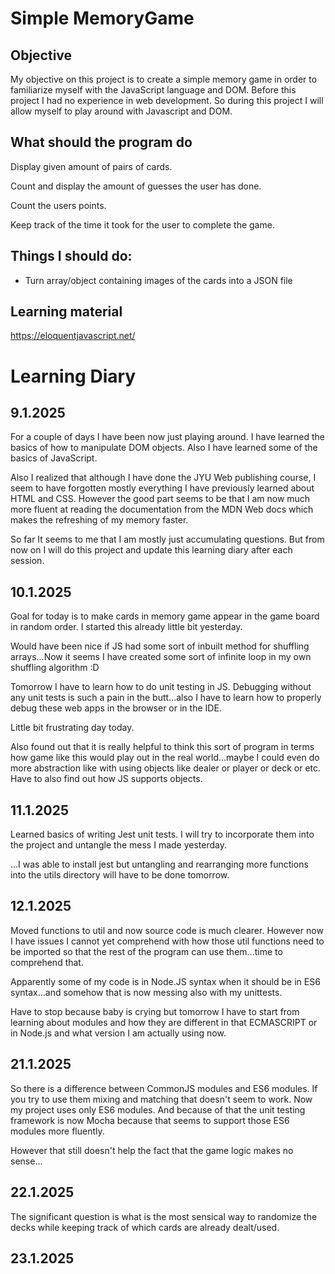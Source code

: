 # Simple MemoryGame
## Objective
My objective on this project is to create a simple memory game in order
to familiarize myself with the JavaScript language and DOM. Before this
project I had no experience in web development. So during this project I
will allow myself to play around with Javascript and DOM.

## What should the program do
Display given amount of pairs of cards.

Count and display  the amount of guesses the user has done.

Count the users points.

Keep track of the time it took for the user to complete the game.

## Things I should do:
- Turn array/object containing images of the cards into a JSON file

## Learning material
https://eloquentjavascript.net/


# Learning Diary

## 9.1.2025
For a couple of days I have been now just playing around. I have learned the
basics of how to manipulate DOM objects. Also I have learned some of the 
basics of JavaScript.

Also I realized that although I have done the JYU Web publishing course, I seem to have forgotten mostly 
everything I have previously learned about HTML and CSS. However the good part seems to be that I am now much
more fluent at reading the documentation from the MDN Web docs which makes the refreshing of my
memory faster.

So far It seems to me that I am mostly just accumulating questions. But 
from now on I will do this project and update this learning diary after each session.

## 10.1.2025
Goal for today is to make cards in memory game appear in the game board in random order. 
I started this already little bit yesterday.

Would have been nice if JS had some sort of inbuilt method for shuffling arrays...Now it seems I have 
created some sort of infinite loop in my own shuffling algorithm :D

Tomorrow I have to learn how to do unit testing in JS. Debugging without any unit tests is such a pain in the butt...also
I have to learn how to properly debug these web apps in the browser or in the IDE.

Little bit frustrating day today.

Also found out that it is really helpful to think this sort of program in terms how game like this would play out in the
real world...maybe I could even do more abstraction like with using objects like dealer or player or deck or etc. Have to also
find out how JS supports objects.

## 11.1.2025
Learned basics of writing Jest unit tests. I will try to incorporate them into
the project and untangle the mess I made yesterday.

...I was able to install jest but untangling and rearranging more functions into the utils
directory will have to be done tomorrow.

## 12.1.2025
Moved functions to util and now source code is much clearer. However now I have
issues I cannot yet comprehend with how those util functions need to be imported so 
that the rest of the program can use them...time to comprehend that.

Apparently some of my code is in Node.JS syntax when it should be in
ES6 syntax...and somehow that is now messing also with my unittests.

Have to stop because baby is crying but tomorrow I have to start from learning about modules and how 
they are different in that ECMASCRIPT or in Node.js and what version I am actually using now.

## 21.1.2025
So there is a difference between CommonJS modules and ES6 modules. If you try to use them mixing and matching
that doesn't seem to work. Now my project uses only ES6 modules. And because of that the unit testing framework is now 
Mocha because that seems to support those ES6 modules more fluently.

However that still doesn't help the fact that the game logic makes no sense...

## 22.1.2025
The significant question is what is the most sensical way to randomize the decks while keeping track of which cards
are already dealt/used.

## 23.1.2025